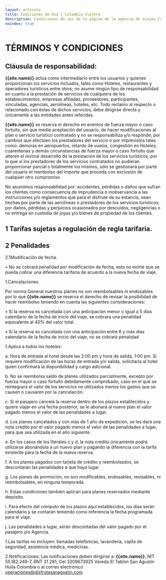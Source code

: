 ```yaml
---
layout: articulo
title: Codiciones de Uso | Colombia Viajera
description: Condiciones de uso de la página de la agencia de viajes Colombia Viajera
noindex: true
---
```

# TÉRMINOS Y CONDICIONES

## Cláusula de responsabilidad:

**{{site.name}}** actúa como intermediario entre los usuarios y quienes proporcionan los servicios incluidos, tales como Hoteles, restaurantes y operadores turísticos entre otros; no asume ningún tipo de responsabilidad en cuanto a la prestación de servicios de cualquiera de los establecimientos, empresas afiliadas, proveedores, participantes, vinculadas, agencias, aerolíneas, hoteles, etc. Todo reclamo al respecto o relacionado con éstas de dichos servicios, debe dirigirse directa y únicamente a las entidades antes referidas.

**{{site.name}}** se reserva el derecho en eventos de fuerza mayor o caso fortuito, sin que medie aceptación del usuario, de hacer modificaciones al plan o servicio turístico contratado y no se responsabiliza y/o responde, por cambios que efectúen los prestadores del servicio o por imprevistos tales como: demoras en aeropuertos, retardo de vuelos, congestión en Hoteles, cuarentenas y demás circunstancias de fuerza mayor o caso fortuito que alteren el normal desarrollo de la prestación de los servicios turísticos, por lo que sí los prestadores de los servicios contratados no pudieran proporcionar parcial o totalmente los mismos, sólo se gestionará por parte del usuario el reembolso del importe que proceda con exclusión de cualquier otro compromiso

No asumimos responsabilidad por: accidentes, pérdidas o daños que sufran los clientes como consecuencia de imprudencia o inobservancia a las instrucciones y/o reglamentos que para el disfrute de su estancia, sean hechas por parte de las aerolíneas o prestadores de los servicios turísticos; por daños, pérdidas y perjuicios ocasionados por descuidos, negligencias o no entrega en custodia de joyas y/o bienes de propiedad de los clientes.

## 1 Tarifas sujetas a regulación de regla tarifaria.

## 2 Penalidades

2.1Modificación de fecha.

• No se cobrará penalidad por modificación de fecha, esto no exime que se pueda cobrar una diferencia tarifaria de acuerdo a la nueva fecha de viaje.

1.Cancelaciones.

Por norma General nuestros planes no son reembolsables ni endosables por lo que **{{site.name}}** se reserva el derecho de revisar la posibilidad de hacer reembolso teniendo en cuenta las siguientes consideraciones:

• Si la reserva es cancelada con una anticipación menor o igual a 5 días calendario de la fecha de inicio del viaje, se cobrara una penalidad equivalente al 40% del valor total.

• Si la reserva es cancelada con una anticipación entre 6 y más días calendario de la fecha de inicio del viaje, no se cobrará penalidad

1.Aplica a todos los hoteles:

a. Hora de entrada al hotel desde las 2:00 pm y hora de salida, 1:00 pm. Si requiere modificación de las horas de entrada y/o salida, solicitarla al hotel quien confirmará la disponibilidad y cargo adicional.

b. No se reembolsa saldo de planes utilizados parcialmente, excepto por fuerza mayor o caso fortuito debidamente comprobado; caso en el que se reintegrará el valor de los servicios no utilizados menos los gastos que se causen o causaren por la cancelación.

c. Si el pasajero cancela la reserva dentro de los plazos establecidos y quiere viajar en una fecha posterior, se le abonará al nuevo plan el valor pagado menos el valor de las penalidades a lugar.

d. Los planes cancelados y con más de 1 año de expedición, se les dará una nota crédito por el valor pagado menos el valor de las penalidades a lugar, para que sea utilizada en el año siguiente.

e. En los casos de los literales c y d, la nota crédito únicamente podrá utilizarse abonándola a un nuevo plan y pagando la diferencia con la tarifa existente para la fecha de la nueva reserva.

f. A los planes pagados con tarjeta de crédito y reembolsados, se descontarán las penalidades a que haya lugar.

g. Los planes de promoción, no son modificables, endosables, revisables, ni reembolsables, en ninguna temporada.

h. Estas condiciones también aplican para planes reservados mediante depósito.

i. Para efecto del cómputo de los plazos aquí establecidos, los días serán calendario y se contarán teniendo como referencia la fecha programada para el viaje.

j. Las penalidades a lugar, serán descontadas del valor pagado por el pasajero y/o Agencia.

1.Las tarifas no incluyen: llamadas telefónicas, lavandería, cajilla de seguridad, asistencia médica, medicinas.

2.Notificaciones: Las notificaciones deben dirigirse a: **{{site.name}}**, NIT 55.182.249-7, RNT 31.281, Cel 3209673925 Vereda El Tablón San Agustín Huila Colombia o al correo electrónico  operaciones@disfrutasanagustin.com
